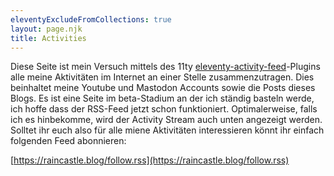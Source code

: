 ```yaml
---
eleventyExcludeFromCollections: true
layout: page.njk
title: Activities
---
```


Diese Seite ist mein Versuch mittels des 11ty [eleventy-activity-feed](https://github.com/11ty/eleventy-activity-feed)-Plugins alle meine Aktivitäten im Internet an einer Stelle zusammenzutragen. Dies beinhaltet meine Youtube und Mastodon Accounts sowie die Posts dieses Blogs. Es ist eine Seite im beta-Stadium an der ich ständig basteln werde, ich hoffe dass der RSS-Feed jetzt schon funktioniert. Optimalerweise, falls ich es hinbekomme, wird der Activity Stream auch unten angezeigt werden. Solltet ihr euch also für alle miene Aktivitäten interessieren könnt ihr einfach folgenden Feed abonnieren:

[https://raincastle.blog/follow.rss](https://raincastle.blog/follow.rss)

<script src="/src/follow-feed.11ty.js"></script>
